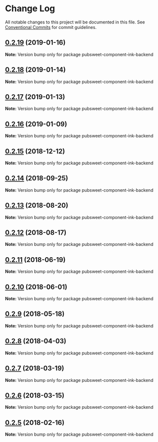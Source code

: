 # Change Log

All notable changes to this project will be documented in this file.
See [Conventional Commits](https://conventionalcommits.org) for commit guidelines.

## [0.2.19](https://gitlab.coko.foundation/pubsweet/pubsweet/compare/pubsweet-component-ink-backend@0.2.18...pubsweet-component-ink-backend@0.2.19) (2019-01-16)

**Note:** Version bump only for package pubsweet-component-ink-backend





## [0.2.18](https://gitlab.coko.foundation/pubsweet/pubsweet/compare/pubsweet-component-ink-backend@0.2.17...pubsweet-component-ink-backend@0.2.18) (2019-01-14)

**Note:** Version bump only for package pubsweet-component-ink-backend





## [0.2.17](https://gitlab.coko.foundation/pubsweet/pubsweet/compare/pubsweet-component-ink-backend@0.2.16...pubsweet-component-ink-backend@0.2.17) (2019-01-13)

**Note:** Version bump only for package pubsweet-component-ink-backend





## [0.2.16](https://gitlab.coko.foundation/pubsweet/pubsweet/compare/pubsweet-component-ink-backend@0.2.15...pubsweet-component-ink-backend@0.2.16) (2019-01-09)

**Note:** Version bump only for package pubsweet-component-ink-backend





## [0.2.15](https://gitlab.coko.foundation/pubsweet/pubsweet/compare/pubsweet-component-ink-backend@0.2.14...pubsweet-component-ink-backend@0.2.15) (2018-12-12)

**Note:** Version bump only for package pubsweet-component-ink-backend





<a name="0.2.14"></a>
## [0.2.14](https://gitlab.coko.foundation/pubsweet/pubsweet/compare/pubsweet-component-ink-backend@0.2.13...pubsweet-component-ink-backend@0.2.14) (2018-09-25)




**Note:** Version bump only for package pubsweet-component-ink-backend

<a name="0.2.13"></a>
## [0.2.13](https://gitlab.coko.foundation/pubsweet/pubsweet/compare/pubsweet-component-ink-backend@0.2.12...pubsweet-component-ink-backend@0.2.13) (2018-08-20)




**Note:** Version bump only for package pubsweet-component-ink-backend

<a name="0.2.12"></a>
## [0.2.12](https://gitlab.coko.foundation/pubsweet/pubsweet/compare/pubsweet-component-ink-backend@0.2.11...pubsweet-component-ink-backend@0.2.12) (2018-08-17)




**Note:** Version bump only for package pubsweet-component-ink-backend

<a name="0.2.11"></a>
## [0.2.11](https://gitlab.coko.foundation/pubsweet/pubsweet/compare/pubsweet-component-ink-backend@0.2.10...pubsweet-component-ink-backend@0.2.11) (2018-06-19)




**Note:** Version bump only for package pubsweet-component-ink-backend

<a name="0.2.10"></a>
## [0.2.10](https://gitlab.coko.foundation/pubsweet/pubsweet/compare/pubsweet-component-ink-backend@0.2.9...pubsweet-component-ink-backend@0.2.10) (2018-06-01)




**Note:** Version bump only for package pubsweet-component-ink-backend

<a name="0.2.9"></a>
## [0.2.9](https://gitlab.coko.foundation/pubsweet/pubsweet/compare/pubsweet-component-ink-backend@0.2.8...pubsweet-component-ink-backend@0.2.9) (2018-05-18)




**Note:** Version bump only for package pubsweet-component-ink-backend

<a name="0.2.8"></a>
## [0.2.8](https://gitlab.coko.foundation/pubsweet/pubsweet/compare/pubsweet-component-ink-backend@0.2.7...pubsweet-component-ink-backend@0.2.8) (2018-04-03)




**Note:** Version bump only for package pubsweet-component-ink-backend

<a name="0.2.7"></a>
## [0.2.7](https://gitlab.coko.foundation/pubsweet/pubsweet/compare/pubsweet-component-ink-backend@0.2.6...pubsweet-component-ink-backend@0.2.7) (2018-03-19)




**Note:** Version bump only for package pubsweet-component-ink-backend

<a name="0.2.6"></a>
## [0.2.6](https://gitlab.coko.foundation/pubsweet/pubsweet/compare/pubsweet-component-ink-backend@0.2.5...pubsweet-component-ink-backend@0.2.6) (2018-03-15)




**Note:** Version bump only for package pubsweet-component-ink-backend

<a name="0.2.5"></a>

## [0.2.5](https://gitlab.coko.foundation/pubsweet/pubsweet/compare/pubsweet-component-ink-backend@0.2.4...pubsweet-component-ink-backend@0.2.5) (2018-02-16)

**Note:** Version bump only for package pubsweet-component-ink-backend
